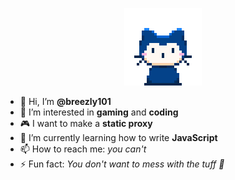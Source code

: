 <p align="center">
  <img src="mona-whisper.gif" alt="Mona Whisper" width="124" height="124">
</p>

- 👋 Hi, I’m **@breezly101**
- 👀 I’m interested in **gaming** and **coding**
- 🎮 I want to make a **static proxy**
- 🌱 I’m currently learning how to write **JavaScript**
- 📫 How to reach me: *you can't*
- ⚡ Fun fact: *You don't want to mess with the tuff 🥀*
